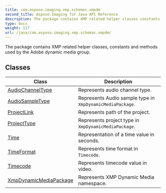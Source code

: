 ```yaml
---
title: com.aspose.imaging.xmp.schemas.xmpdm
second_title: Aspose.Imaging for Java API Reference
description: The package contains XMP related helper classes constants and methods used by the Adobe dynamic media group.
type: docs
weight: 117
url: /java/com.aspose.imaging.xmp.schemas.xmpdm/
---
```


The package contains XMP related helper classes, constants and methods used by the Adobe dynamic media group.


## Classes

| Class | Description |
| --- | --- |
| [AudioChannelType](../com.aspose.imaging.xmp.schemas.xmpdm/audiochanneltype) | Represents audio channel type. |
| [AudioSampleType](../com.aspose.imaging.xmp.schemas.xmpdm/audiosampletype) | Represents Audio sample type in `XmpDynamicMediaPackage`. |
| [ProjectLink](../com.aspose.imaging.xmp.schemas.xmpdm/projectlink) | Represents path of the project. |
| [ProjectType](../com.aspose.imaging.xmp.schemas.xmpdm/projecttype) | Represents project type in `XmpDynamicMediaPackage`. |
| [Time](../com.aspose.imaging.xmp.schemas.xmpdm/time) | Representation of a time value in seconds. |
| [TimeFormat](../com.aspose.imaging.xmp.schemas.xmpdm/timeformat) | Represents time format in `Timecode`. |
| [Timecode](../com.aspose.imaging.xmp.schemas.xmpdm/timecode) | Represents timecode value in video. |
| [XmpDynamicMediaPackage](../com.aspose.imaging.xmp.schemas.xmpdm/xmpdynamicmediapackage) | Represents XMP Dynamic Media namespace. |
